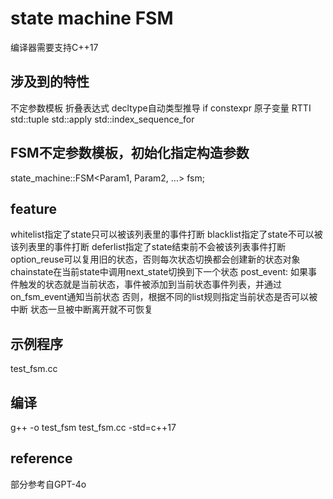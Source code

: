 # state machine FSM
编译器需要支持C++17

## 涉及到的特性
不定参数模板
折叠表达式
decltype自动类型推导
if constexpr
原子变量
RTTI
std::tuple
std::apply
std::index_sequence_for

## FSM不定参数模板，初始化指定构造参数
state_machine::FSM<Param1, Param2, ...> fsm;

## feature
whitelist指定了state只可以被该列表里的事件打断
blacklist指定了state不可以被该列表里的事件打断
deferlist指定了state结束前不会被该列表事件打断
option_reuse可以复用旧的状态，否则每次状态切换都会创建新的状态对象
chainstate在当前state中调用next_state切换到下一个状态
post_event:
    如果事件触发的状态就是当前状态，事件被添加到当前状态事件列表，并通过on_fsm_event通知当前状态
    否则，根据不同的list规则指定当前状态是否可以被中断
状态一旦被中断离开就不可恢复

## 示例程序
test_fsm.cc

## 编译
g++ -o test_fsm test_fsm.cc -std=c++17

## reference
部分参考自GPT-4o